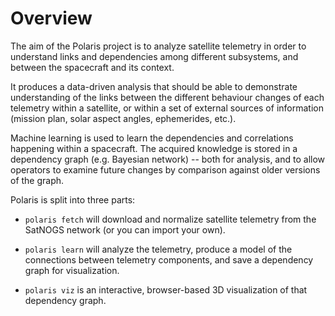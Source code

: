 # Overview

The aim of the Polaris project is to analyze satellite telemetry in
order to understand links and dependencies among different subsystems,
and between the spacecraft and its context.

It produces a data-driven analysis that should be able to demonstrate
understanding of the links between the different behaviour changes
of each telemetry within a satellite, or within a set of external
sources of information (mission plan, solar aspect angles,
ephemerides, etc.).

Machine learning is used to learn the dependencies and correlations
happening within a spacecraft.  The acquired knowledge is stored in a
dependency graph (e.g. Bayesian network) -- both for analysis, and to
allow operators to examine future changes by comparison against older
versions of the graph.

Polaris is split into three parts:

- `polaris fetch` will download and normalize satellite telemetry from
  the SatNOGS network (or you can import your own).

- `polaris learn` will analyze the telemetry, produce a model of the
  connections between telemetry components, and save a dependency
  graph for visualization.

- `polaris viz` is an interactive, browser-based 3D visualization of
  that dependency graph.
